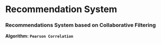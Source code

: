 # Recommendation System
### Recommendations System based on Collaborative Filtering 

__Algorithm:__
__`Pearson Correlation`__
